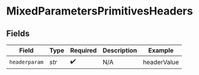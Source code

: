 # MixedParametersPrimitivesHeaders


## Fields

| Field              | Type               | Required           | Description        | Example            |
| ------------------ | ------------------ | ------------------ | ------------------ | ------------------ |
| `headerparam`      | *str*              | :heavy_check_mark: | N/A                | headerValue        |